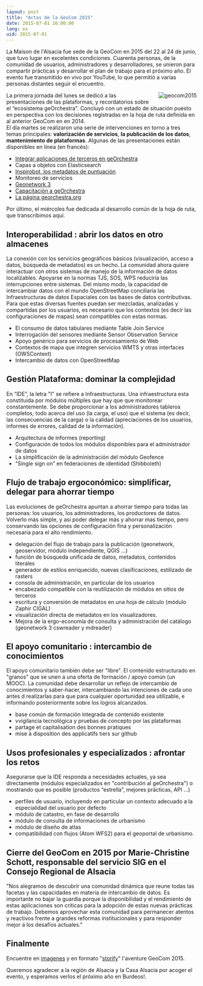 ```yaml
---
layout: post
title: "Actas de la GeoCom 2015"
date: 2015-07-01 16:00:00
lang: es
uid: 2015-07-01
---
```


La Maison de l'Alsacia fue sede de la GeoCom en 2015 del 22 al 24 de junio, que tuvo lugar en excelentes condiciones. Cuarenta personas, de la comunidad de usuarios, administradores y desarrolladores, se unieron para compartir prácticas y desarrollar el plan de trabajo para el próximo año. El evento fue transmitido en vivo por YouTube, lo que permitió a varias personas distantes seguir el encuentro.

<!--more-->

<a href="/public/geocom2015/20150623_153316.JPG" hreflang="fr"><img src="/public/geocom2015/20150623_153316_mini.JPG" alt="geocom2015" style="float:right; margin: 0 0 1em 1em;" title="geocom 2015, la communauté" /></a>

La primera jornada del lunes se dedicó a las presentaciones de las plataformas, y recordatorios sobre  el “ecosistema geOrchestra". Concluyó con un estado de situación puesto en perspectiva con los decisiones registradas en la hoja de ruta definida en al anterior GeoCom en en 2014.  
El día martes se realizaron una serie de intervenciones en torno a tres temas principales: **valorización de servicios**, **la publicación de los datos**, **mantenimiento de plataformas**. Algunas de las presentaciones están disponibles en línea (en francés):

 * [Integrar aplicaciones de terceros en geOrchestra](https://slides.com/sebastienpelhate/geocom2015)
 * Capas a objetos con Elasticsearch
 * [Inspirobot, los metadatos de puntuación](https://slides.com/lecault/inspirobot#/)
 * Monitoreo de servicios
 * [Geonetwork 3](https://docs.google.com/presentation/d/1gi5MkZcPIWDLtG8xTmdGE3zoymXohGac8K-tGug39QQ/)
 * [Capacitación a geOrchestra](https://slides.com/stlejer-morvrini/deck/fullscreen)
 * [La página georchestra.org ](https://docs.google.com/presentation/d/15SqLVcHlhEaMRjzQwOSlck7RqGgWWXcSwNiH5YYEjQw/)

Por último, el miércoles fue dedicada al desarrollo común de la hoja de ruta, que transcribimos aquí.


## Interoperabilidad : abrir los datos en otro almacenes

La conexión con los servicios geográficos básicos (visualización, acceso a datos, búsqueda de metadatos) es un hecho. La comunidad ahora quiere interactuar con otros sistemas de manejo de la información de datos localizables. Apoyarse en la normas TJS, SOS, WPS reduciría las interrupciones entre sistemas. Del mismo modo, la capacidad de intercambiar datos con el mundo OpenStreetMap conciliaría las Infraestructuras de datos Espaciales con las bases de datos contributivas. Para que estas diversas fuentes puedan ser mezcladas, analizadas y compartidas  por los usuarios, es necesario que los contextos (es decir las configuraciones de mapas) sean compatibles con estas normas. 

 * El consumo de datos tabulares mediante Table Join Service
 * Interrogación del sensores  mediante Sensor Observation Service
 * Apoyo genérico para servicios de procesamiento de Web
 * Contextos de mapa que integren servicios WMTS y otras interfaces (OWSContext)
 * Intercambio de datos con OpenStreetMap



## Gestión Plataforma: dominar la complejidad

En “IDE”,  la letra "I" se refiere a Infraestructuras. Una infraestructura esta constituida por módulos múltiples que hay que  que monitorear constantemente. Se debe proporcionar a los administradores tableros completos, todo acerca del uso (la carga, el uso) que el sistema (es decir, las consecuencias de la carga) o la calidad (apreciaciones de los usuarios, informes de errores, calidad de la información).

 * Arquitectura de informes (reporting)
 * Configuración de todos los módulos disponibles para el administrador de datos
 * La simplificación de la administración del módulo Geofence
 * “Single sign on” en federaciones de identidad  (Shibboleth)


## Flujo de trabajo ergoconómico: simplificar, delegar para ahorrar tiempo

Las evoluciones de geOrchestra apuntan a ahorrar tiempo para todas las personas: los usuarios, los administradores, los productores de datos.  Volverlo más simple, y así poder delegar más y ahorrar mas tiempo, pero conservando las opciones de configuración fina y personalización necesaria para el alto rendimiento.

 * delegación del flujo de trabajo para la  publicación (geonetwork, geoservidor, módulo independiente, QGIS …)
 * función de búsqueda unificada de datos, metadatos, contenidos literales
 * generador de estilos enriquecido, nuevas clasificaciones, estilizado de rasters
 * consola de administración, en particular de los usuarios
 * encabezado compatible con la reutilización de módulos en sitios de terceros
 * escritura y conversión de metadatos en una hoja de cálculo (módulo Zaphir CIGAL)
 * visualización directa de metadatos en los visualizadores.
 * Mejora de la ergo-economía de consulta y administración del catálogo (geonetwork 3 cswreader y mdreader)


## El apoyo comunitario : intercambio de conocimientos

El apoyo comunitario también debe ser "libre". El contenido estructurado en "granos" que se unen a una oferta de formación / apoyo común (un MOOC). La comunidad debe desarrollar un reflejo de intercambio de conocimientos y saber-hacer, intercambiando las intenciones de cada uno antes d realizarlas para que para cualquier oportunidad sea utilizable, e informando posteriormente sobre los logros alcanzados.

 * base común de formación integrada de contenido existente
 * vvigilancia tecnológica y pruebas de concepto por las plataformas
 * partage et capitalisation des bonnes pratiques
 * mise à disposition des applicatifs tiers sur github



## Usos profesionales y especializados : afrontar los retos

Asegurarse que la  IDE responda a necesidades actuales, ya sea directamente (módulos especializados en  "contribución al geOrchestra") o mostrando que es posible  (productos “estrella”, mejores prácticas, API …)

 * perfiles de usuario, incluyendo en particular un contexto adecuado a la especialidad del usuario por defecto
 * módulo de catastro, en fase de desarrollo
 * módulo de consulta de informaciones de urbanismo 
 * módulo de diseño de atlas
 * compatibilidad con flujos (Atom WFS2) para el geoportal de urbanismo.


## Cierre del GeoCom en 2015 por Marie-Christine Schott, responsable del servicio SIG en el Consejo Regional de Alsacia

"Nos alegramos de descubrir una comunidad dinámica que reune todas las facetas y las capacidades en materia de intercambio de datos. Es importante no bajar la guardia porque la disponibilidad y el rendimiento de estas aplicaciones son críticas para la adopción de estas nuevas prácticas de trabajo. Debemos aprovechar esta comunidad para permanecer atentos y reactivos frente a grandes reformas institucionales y para responder mejor a los desafíos actuales."

## Finalmente

Encuentre en  [imagenes](https://www.flickr.com/photos/fvanderbiest/sets/72157654956059600) y en formato "[storify](https://storify.com/fvanderbiest/geocom-2015-strasbourg)" l'aventure GeoCom 2015. 

Queremos agradecer a la región de Alsacia y la Casa Alsacia por acoger el evento, y esperamos verlos el próximo año en Burdeos!.

